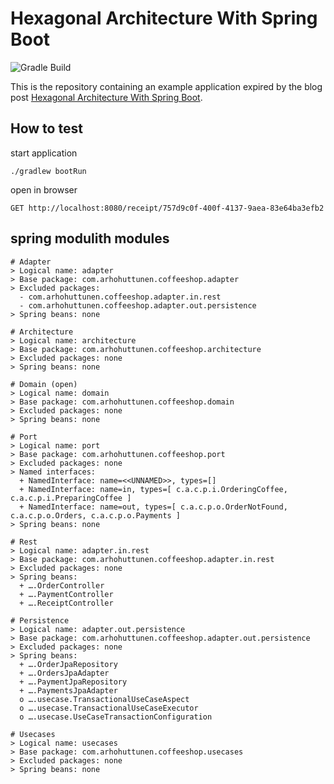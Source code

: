 # Hexagonal Architecture With Spring Boot

![Gradle Build](https://github.com/arhohuttunen/spring-boot-hexagonal-architecture/workflows/Gradle%20Build/badge.svg)

This is the repository containing an example application expired by the blog post [Hexagonal Architecture With Spring Boot](https://www.arhohuttunen.com/hexagonal-architecture-spring-boot/).

## How to test
start application
```dotenv
./gradlew bootRun
```
open in browser
```dotenv
GET http://localhost:8080/receipt/757d9c0f-400f-4137-9aea-83e64ba3efb2
```

## spring modulith modules
```dotenv
# Adapter
> Logical name: adapter
> Base package: com.arhohuttunen.coffeeshop.adapter
> Excluded packages: 
  - com.arhohuttunen.coffeeshop.adapter.in.rest
  - com.arhohuttunen.coffeeshop.adapter.out.persistence
> Spring beans: none

# Architecture
> Logical name: architecture
> Base package: com.arhohuttunen.coffeeshop.architecture
> Excluded packages: none
> Spring beans: none

# Domain (open)
> Logical name: domain
> Base package: com.arhohuttunen.coffeeshop.domain
> Excluded packages: none
> Spring beans: none

# Port
> Logical name: port
> Base package: com.arhohuttunen.coffeeshop.port
> Excluded packages: none
> Named interfaces:
  + NamedInterface: name=<<UNNAMED>>, types=[]
  + NamedInterface: name=in, types=[ c.a.c.p.i.OrderingCoffee, c.a.c.p.i.PreparingCoffee ]
  + NamedInterface: name=out, types=[ c.a.c.p.o.OrderNotFound, c.a.c.p.o.Orders, c.a.c.p.o.Payments ]
> Spring beans: none

# Rest
> Logical name: adapter.in.rest
> Base package: com.arhohuttunen.coffeeshop.adapter.in.rest
> Excluded packages: none
> Spring beans:
  + ….OrderController
  + ….PaymentController
  + ….ReceiptController

# Persistence
> Logical name: adapter.out.persistence
> Base package: com.arhohuttunen.coffeeshop.adapter.out.persistence
> Excluded packages: none
> Spring beans:
  + ….OrderJpaRepository
  + ….OrdersJpaAdapter
  + ….PaymentJpaRepository
  + ….PaymentsJpaAdapter
  o ….usecase.TransactionalUseCaseAspect
  o ….usecase.TransactionalUseCaseExecutor
  o ….usecase.UseCaseTransactionConfiguration

# Usecases
> Logical name: usecases
> Base package: com.arhohuttunen.coffeeshop.usecases
> Excluded packages: none
> Spring beans: none
```
